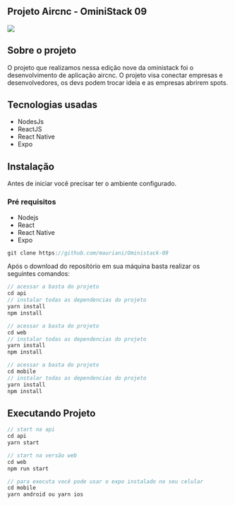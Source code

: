 ## Projeto Aircnc - OminiStack 09

<img src="https://raw.githubusercontent.com/rocketseat-education/semana-omnistack-9/master/.github/aircnc.png"> 

## Sobre o projeto

O projeto que realizamos nessa edição nove da oministack foi o desenvolvimento de aplicação aircnc. O projeto visa conectar empresas e desenvolvedores, os devs podem trocar ideia e as empresas abrirem spots.

## Tecnologias usadas

- NodesJs
- ReactJS
- React Native
- Expo

## Instalação

Antes de iniciar você precisar ter o ambiente configurado.

### Pré requisitos

- Nodejs
- React
- React Native
- Expo

```jsx
git clone https://github.com/mauriani/Oministack-09
```

Após o download do repositório em sua máquina basta realizar os seguintes comandos:

```jsx
// acessar a basta do projeto
cd api
// instalar todas as dependencias do projeto
yarn install
npm install

// acessar a basta do projeto
cd web
// instalar todas as dependencias do projeto
yarn install
npm install

// acessar a basta do projeto
cd mobile
// instalar todas as dependencias do projeto
yarn install
npm install

```

## Executando Projeto

```jsx
// start na api
cd api
yarn start

// start na versão web
cd web
npm run start

// para executa você pode usar o expo instalado no seu celular
cd mobile
yarn android ou yarn ios
```

